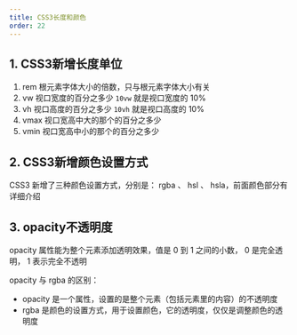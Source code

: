 ```yaml
---
title: CSS3长度和颜色
order: 22
---
```


## 1. CSS3新增长度单位

1. rem 根元素字体大小的倍数，只与根元素字体大小有关
2. vw 视口宽度的百分之多少 `10vw` 就是视口宽度的 10% 
3. vh 视口高度的百分之多少 `10vh` 就是视口高度的 10% 
4. vmax 视口宽高中大的那个的百分之多少
5. vmin 视口宽高中小的那个的百分之多少

## 2. CSS3新增颜色设置方式

CSS3 新增了三种颜色设置方式，分别是： rgba 、 hsl 、 hsla，前面颜色部分有详细介绍

## 3. opacity不透明度

opacity 属性能为整个元素添加透明效果，值是 0 到 1 之间的小数， 0 是完全透明， 1 表示完全不透明

opacity 与 rgba 的区别：

+ opacity 是一个属性，设置的是整个元素（包括元素里的内容）的不透明度
+ rgba 是颜色的设置方式，用于设置颜色，它的透明度，仅仅是调整颜色的透明度